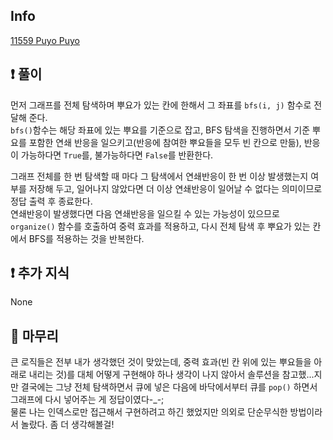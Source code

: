 ## Info
<a href="https://www.acmicpc.net/problem/11559" rel="nofollow">11559 Puyo Puyo</a>

## ❗ 풀이
먼저 그래프를 전체 탐색하며 뿌요가 있는 칸에 한해서 그 좌표를 `bfs(i, j)` 함수로 전달해 준다.  
`bfs()`함수는 해당 좌표에 있는 뿌요를 기준으로 잡고, BFS 탐색을 진행하면서 기준 뿌요를 포함한 연쇄 반응을 일으키고(반응에 참여한 뿌요들을 모두 빈 칸으로 만듦), 반응이 가능하다면 `True`를, 불가능하다면 `False`를 반환한다.  
  
그래프 전체를 한 번 탐색할 때 마다 그 탐색에서 연쇄반응이 한 번 이상 발생했는지 여부를 저장해 두고, 일어나지 않았다면 더 이상 연쇄반응이 일어날 수 없다는 의미이므로 정답 출력 후 종료한다.  
연쇄반응이 발생했다면 다음 연쇄반응을 일으킬 수 있는 가능성이 있으므로 `organize()` 함수를 호출하여 중력 효과를 적용하고, 다시 전체 탐색 후 뿌요가 있는 칸에서 BFS를 적용하는 것을 반복한다.

## ❗ 추가 지식
None

## 🙂 마무리
큰 로직들은 전부 내가 생각했던 것이 맞았는데, 중력 효과(빈 칸 위에 있는 뿌요들을 아래로 내리는 것)를 대체 어떻게 구현해야 하나 생각이 나지 않아서 솔루션을 참고했...지만 결국에는 그냥 전체 탐색하면서 큐에 넣은 다음에 바닥에서부터 큐를 `pop()` 하면서 그래프에 다시 넣어주는 게 정답이였다-_-;  
물론 나는 인덱스로만 접근해서 구현하려고 하긴 했었지만 의외로 단순무식한 방법이라서 놀랐다. 좀 더 생각해볼걸!

